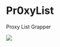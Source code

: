# Pr0xyList
 Proxy List Grapper

<a href="https://asciinema.org/a/sJk1NnT8uOPlIcvkjRTs5UaeG" target="_blank"><img src="https://asciinema.org/a/sJk1NnT8uOPlIcvkjRTs5UaeG.svg" /></a>
